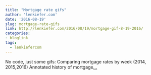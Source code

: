 ```yaml
---
title: "Mortgage rate gifs"
author: 'lenkiefer.com'
date: '2016-08-19'
slug: mortgage-rate-gifs
link: http://lenkiefer.com/2016/08/19/mortgage-gif-8-19-2016/
categories:
- bloglink
tags:
  - lenkiefercom
---
```


No code, just some gifs: Comparing mortgage rates by week (2014, 2015,2016) Annotated history of mortgage[... <i class="fas fa-external-link-alt"></i>](http://lenkiefer.com/2016/08/19/mortgage-gif-8-19-2016/)

